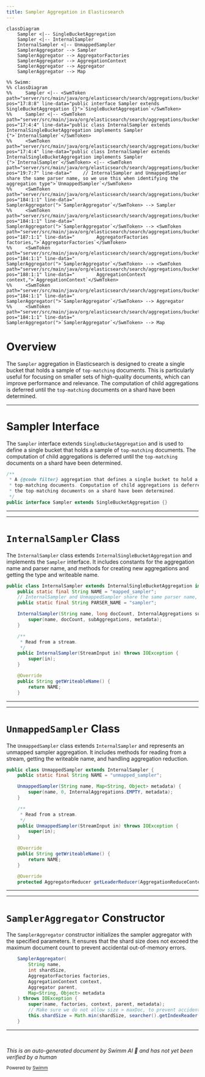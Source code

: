 ```yaml
---
title: Sampler Aggregation in Elasticsearch
---
```

```mermaid
classDiagram
    Sampler <|-- SingleBucketAggregation
    Sampler <|-- InternalSampler
    InternalSampler <|-- UnmappedSampler
    SamplerAggregator --> Sampler
    SamplerAggregator --> AggregatorFactories
    SamplerAggregator --> AggregationContext
    SamplerAggregator --> Aggregator
    SamplerAggregator --> Map

%% Swimm:
%% classDiagram
%%     Sampler <|-- <SwmToken path="server/src/main/java/org/elasticsearch/search/aggregations/bucket/sampler/Sampler.java" pos="17:8:8" line-data="public interface Sampler extends SingleBucketAggregation {}">`SingleBucketAggregation`</SwmToken>
%%     Sampler <|-- <SwmToken path="server/src/main/java/org/elasticsearch/search/aggregations/bucket/sampler/InternalSampler.java" pos="17:4:4" line-data="public class InternalSampler extends InternalSingleBucketAggregation implements Sampler {">`InternalSampler`</SwmToken>
%%     <SwmToken path="server/src/main/java/org/elasticsearch/search/aggregations/bucket/sampler/InternalSampler.java" pos="17:4:4" line-data="public class InternalSampler extends InternalSingleBucketAggregation implements Sampler {">`InternalSampler`</SwmToken> <|-- <SwmToken path="server/src/main/java/org/elasticsearch/search/aggregations/bucket/sampler/InternalSampler.java" pos="19:7:7" line-data="    // InternalSampler and UnmappedSampler share the same parser name, so we use this when identifying the aggregation type">`UnmappedSampler`</SwmToken>
%%     <SwmToken path="server/src/main/java/org/elasticsearch/search/aggregations/bucket/sampler/SamplerAggregator.java" pos="184:1:1" line-data="    SamplerAggregator(">`SamplerAggregator`</SwmToken> --> Sampler
%%     <SwmToken path="server/src/main/java/org/elasticsearch/search/aggregations/bucket/sampler/SamplerAggregator.java" pos="184:1:1" line-data="    SamplerAggregator(">`SamplerAggregator`</SwmToken> --> <SwmToken path="server/src/main/java/org/elasticsearch/search/aggregations/bucket/sampler/SamplerAggregator.java" pos="187:1:1" line-data="        AggregatorFactories factories,">`AggregatorFactories`</SwmToken>
%%     <SwmToken path="server/src/main/java/org/elasticsearch/search/aggregations/bucket/sampler/SamplerAggregator.java" pos="184:1:1" line-data="    SamplerAggregator(">`SamplerAggregator`</SwmToken> --> <SwmToken path="server/src/main/java/org/elasticsearch/search/aggregations/bucket/sampler/SamplerAggregator.java" pos="188:1:1" line-data="        AggregationContext context,">`AggregationContext`</SwmToken>
%%     <SwmToken path="server/src/main/java/org/elasticsearch/search/aggregations/bucket/sampler/SamplerAggregator.java" pos="184:1:1" line-data="    SamplerAggregator(">`SamplerAggregator`</SwmToken> --> Aggregator
%%     <SwmToken path="server/src/main/java/org/elasticsearch/search/aggregations/bucket/sampler/SamplerAggregator.java" pos="184:1:1" line-data="    SamplerAggregator(">`SamplerAggregator`</SwmToken> --> Map
```

# Overview

The <SwmToken path="server/src/main/java/org/elasticsearch/search/aggregations/bucket/sampler/Sampler.java" pos="17:4:4" line-data="public interface Sampler extends SingleBucketAggregation {}">`Sampler`</SwmToken> aggregation in Elasticsearch is designed to create a single bucket that holds a sample of <SwmToken path="server/src/main/java/org/elasticsearch/search/aggregations/bucket/sampler/Sampler.java" pos="14:3:5" line-data=" * top-matching documents. Computation of child aggregations is deferred until">`top-matching`</SwmToken> documents. This is particularly useful for focusing on smaller sets of high-quality documents, which can improve performance and relevance. The computation of child aggregations is deferred until the <SwmToken path="server/src/main/java/org/elasticsearch/search/aggregations/bucket/sampler/Sampler.java" pos="14:3:5" line-data=" * top-matching documents. Computation of child aggregations is deferred until">`top-matching`</SwmToken> documents on a shard have been determined.

<SwmSnippet path="/server/src/main/java/org/elasticsearch/search/aggregations/bucket/sampler/Sampler.java" line="12">

---

# Sampler Interface

The <SwmToken path="server/src/main/java/org/elasticsearch/search/aggregations/bucket/sampler/Sampler.java" pos="17:4:4" line-data="public interface Sampler extends SingleBucketAggregation {}">`Sampler`</SwmToken> interface extends <SwmToken path="server/src/main/java/org/elasticsearch/search/aggregations/bucket/sampler/Sampler.java" pos="17:8:8" line-data="public interface Sampler extends SingleBucketAggregation {}">`SingleBucketAggregation`</SwmToken> and is used to define a single bucket that holds a sample of <SwmToken path="server/src/main/java/org/elasticsearch/search/aggregations/bucket/sampler/Sampler.java" pos="14:3:5" line-data=" * top-matching documents. Computation of child aggregations is deferred until">`top-matching`</SwmToken> documents. The computation of child aggregations is deferred until the <SwmToken path="server/src/main/java/org/elasticsearch/search/aggregations/bucket/sampler/Sampler.java" pos="14:3:5" line-data=" * top-matching documents. Computation of child aggregations is deferred until">`top-matching`</SwmToken> documents on a shard have been determined.

```java
/**
 * A {@code filter} aggregation that defines a single bucket to hold a sample of
 * top-matching documents. Computation of child aggregations is deferred until
 * the top-matching documents on a shard have been determined.
 */
public interface Sampler extends SingleBucketAggregation {}
```

---

</SwmSnippet>

<SwmSnippet path="/server/src/main/java/org/elasticsearch/search/aggregations/bucket/sampler/InternalSampler.java" line="17">

---

# <SwmToken path="server/src/main/java/org/elasticsearch/search/aggregations/bucket/sampler/InternalSampler.java" pos="17:4:4" line-data="public class InternalSampler extends InternalSingleBucketAggregation implements Sampler {">`InternalSampler`</SwmToken> Class

The <SwmToken path="server/src/main/java/org/elasticsearch/search/aggregations/bucket/sampler/InternalSampler.java" pos="17:4:4" line-data="public class InternalSampler extends InternalSingleBucketAggregation implements Sampler {">`InternalSampler`</SwmToken> class extends <SwmToken path="server/src/main/java/org/elasticsearch/search/aggregations/bucket/sampler/InternalSampler.java" pos="17:8:8" line-data="public class InternalSampler extends InternalSingleBucketAggregation implements Sampler {">`InternalSingleBucketAggregation`</SwmToken> and implements the <SwmToken path="server/src/main/java/org/elasticsearch/search/aggregations/bucket/sampler/InternalSampler.java" pos="17:12:12" line-data="public class InternalSampler extends InternalSingleBucketAggregation implements Sampler {">`Sampler`</SwmToken> interface. It includes constants for the aggregation name and parser name, and methods for creating new aggregations and getting the type and writeable name.

```java
public class InternalSampler extends InternalSingleBucketAggregation implements Sampler {
    public static final String NAME = "mapped_sampler";
    // InternalSampler and UnmappedSampler share the same parser name, so we use this when identifying the aggregation type
    public static final String PARSER_NAME = "sampler";

    InternalSampler(String name, long docCount, InternalAggregations subAggregations, Map<String, Object> metadata) {
        super(name, docCount, subAggregations, metadata);
    }

    /**
     * Read from a stream.
     */
    public InternalSampler(StreamInput in) throws IOException {
        super(in);
    }

    @Override
    public String getWriteableName() {
        return NAME;
    }
```

---

</SwmSnippet>

<SwmSnippet path="/server/src/main/java/org/elasticsearch/search/aggregations/bucket/sampler/UnmappedSampler.java" line="22">

---

# <SwmToken path="server/src/main/java/org/elasticsearch/search/aggregations/bucket/sampler/UnmappedSampler.java" pos="22:4:4" line-data="public class UnmappedSampler extends InternalSampler {">`UnmappedSampler`</SwmToken> Class

The <SwmToken path="server/src/main/java/org/elasticsearch/search/aggregations/bucket/sampler/UnmappedSampler.java" pos="22:4:4" line-data="public class UnmappedSampler extends InternalSampler {">`UnmappedSampler`</SwmToken> class extends <SwmToken path="server/src/main/java/org/elasticsearch/search/aggregations/bucket/sampler/UnmappedSampler.java" pos="22:8:8" line-data="public class UnmappedSampler extends InternalSampler {">`InternalSampler`</SwmToken> and represents an unmapped sampler aggregation. It includes methods for reading from a stream, getting the writeable name, and handling aggregation reduction.

```java
public class UnmappedSampler extends InternalSampler {
    public static final String NAME = "unmapped_sampler";

    UnmappedSampler(String name, Map<String, Object> metadata) {
        super(name, 0, InternalAggregations.EMPTY, metadata);
    }

    /**
     * Read from a stream.
     */
    public UnmappedSampler(StreamInput in) throws IOException {
        super(in);
    }

    @Override
    public String getWriteableName() {
        return NAME;
    }

    @Override
    protected AggregatorReducer getLeaderReducer(AggregationReduceContext reduceContext, int size) {
```

---

</SwmSnippet>

<SwmSnippet path="/server/src/main/java/org/elasticsearch/search/aggregations/bucket/sampler/SamplerAggregator.java" line="184">

---

# <SwmToken path="server/src/main/java/org/elasticsearch/search/aggregations/bucket/sampler/SamplerAggregator.java" pos="184:1:1" line-data="    SamplerAggregator(">`SamplerAggregator`</SwmToken> Constructor

The <SwmToken path="server/src/main/java/org/elasticsearch/search/aggregations/bucket/sampler/SamplerAggregator.java" pos="184:1:1" line-data="    SamplerAggregator(">`SamplerAggregator`</SwmToken> constructor initializes the sampler aggregator with the specified parameters. It ensures that the shard size does not exceed the maximum document count to prevent accidental out-of-memory errors.

```java
    SamplerAggregator(
        String name,
        int shardSize,
        AggregatorFactories factories,
        AggregationContext context,
        Aggregator parent,
        Map<String, Object> metadata
    ) throws IOException {
        super(name, factories, context, parent, metadata);
        // Make sure we do not allow size > maxDoc, to prevent accidental OOM
        this.shardSize = Math.min(shardSize, searcher().getIndexReader().maxDoc());
    }
```

---

</SwmSnippet>

&nbsp;

*This is an auto-generated document by Swimm AI 🌊 and has not yet been verified by a human*

<SwmMeta version="3.0.0" repo-id="Z2l0aHViJTNBJTNBZWxhc3RpY3NlYXJjaCUzQSUzQVN3aW1tLURlbW8=" repo-name="elasticsearch" doc-type="overview"><sup>Powered by [Swimm](/)</sup></SwmMeta>
